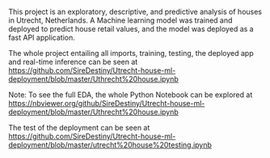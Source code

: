 This project is an exploratory, descriptive, and predictive analysis of houses in Utrecht, Netherlands. A Machine learning model was trained and deployed to predict house retail values, and the model was deployed as a fast API application.

The whole project entailing all imports, training, testing, the deployed app and real-time inference can be seen at https://github.com/SireDestiny/Utrecht-house-ml-deployment/blob/master/Uthrecht%20house.ipynb

Note: To see the full EDA, the whole Python Notebook can be explored at https://nbviewer.org/github/SireDestiny/Utrecht-house-ml-deployment/blob/master/Uthrecht%20house.ipynb

The test of the deployment can be seen at https://github.com/SireDestiny/Utrecht-house-ml-deployment/blob/master/utrecht%20house%20testing.ipynb

